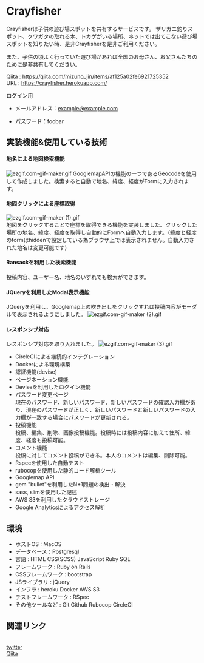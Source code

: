 
# Crayfisher

Crayfisherは子供の遊び場スポットを共有するサービスです。
ザリガニ釣りスポット、クワガタの取れる木、トカゲがいる場所、ネットでは出てこない遊び場スポットを知りたい時、是非Crayfisherを是非ご利用ください。

また、子供の頃よく行っていた遊び場があれば全国のお母さん、お父さんたちのために是非共有してください。

Qiita : https://qiita.com/mizuno_jin/items/af125a02fe6921725352
<br> URL : https://crayfisher.herokuapp.com/ 

ログイン用

- メールアドレス：example@example.com

- パスワード：foobar

## 実装機能&使用している技術

#### 地名による地図検索機能
![ezgif.com-gif-maker.gif](https://qiita-image-store.s3.ap-northeast-1.amazonaws.com/0/1059259/f45f42e6-a8c9-3608-277d-18136734a9ad.gif)
GooglemapAPIの機能の一つであるGeocodeを使用して作成しました。検索すると自動で地名、緯度、経度がFormに入力されます。

#### 地図クリックによる座標取得
![ezgif.com-gif-maker (1).gif](https://qiita-image-store.s3.ap-northeast-1.amazonaws.com/0/1059259/3c79f9a4-07f9-bd93-69e3-cd42f6b7a0c1.gif)
<br>地図をクリックすることで座標を取得できる機能を実装しました。クリックした場所の地名、緯度、経度を取得し自動的にFormへ自動入力します。（緯度と経度のformはhiddenで設定している為ブラウザ上では表示されません。自動入力された地名は変更可能です)

#### Ransackを利用した検索機能
投稿内容、ユーザー名、地名のいずれでも検索ができます。

#### JQueryを利用したModal表示機能
JQueryを利用し、Googlemap上の吹き出しをクリックすれば投稿内容がモーダルで表示されるようにしました。
![ezgif.com-gif-maker (2).gif](https://qiita-image-store.s3.ap-northeast-1.amazonaws.com/0/1059259/db44c138-018e-b965-a5ec-6f0b94dde25e.gif)

#### レスポンシブ対応
レスポンシブ対応を取り入れました。
![ezgif.com-gif-maker (3).gif](https://qiita-image-store.s3.ap-northeast-1.amazonaws.com/0/1059259/70c44c36-f982-7bc9-6fad-f5e4e5866cde.gif)

* CircleCIによる継続的インテグレーション
* Dockerによる環境構築
* 認証機能(devise)
* ページネーション機能
* Deviseを利用したログイン機能
* パスワード変更ページ
<br>現在のパスワード、新しいパスワード、新しいパスワードの確認入力欄があり、現在のパスワードが正しく、新しいパスワードと新しいパスワードの入力欄が一致する場合にパスワードが更新される。
* 投稿機能
<br>投稿、編集、削除、画像投稿機能。投稿時には投稿内容に加えて住所、緯度、経度も投稿可能。
* コメント機能
<br>投稿に対してコメント投稿ができる。本人のコメントは編集、削除可能。
* Rspecを使用した自動テスト
* rubocopを使用した静的コード解析ツール
* Googlemap API
* gem "bullet"を利用したN+1問題の検出・解決
* sass, slimを使用した記述
* AWS S3を利用したクラウドストレージ
* Google Analyticsによるアクセス解析

## 環境
* ホストOS : MacOS
* データベース：Postgresql
* 言語 : HTML CSS(SCSS) JavaScript Ruby SQL
* フレームワーク : Ruby on Rails
* CSSフレームワーク : bootstrap
* JSライブラリ : jQuery
* インフラ : heroku Docker AWS S3
* テストフレームワーク : RSpec
* その他ツールなど : Git Github Rubocop CircleCI 

## 関連リンク
<br>[twitter](https://twitter.com/AePSRBFf5TyY7cL)
<br>[Qiita](https://qiita.com/mizuno_jin/items/af125a02fe6921725352)

